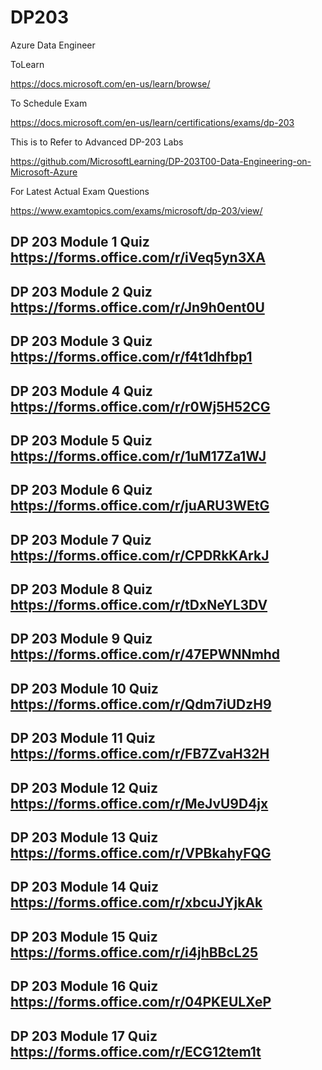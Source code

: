 # DP203
Azure Data Engineer

ToLearn

https://docs.microsoft.com/en-us/learn/browse/

To Schedule Exam


https://docs.microsoft.com/en-us/learn/certifications/exams/dp-203

This is to Refer to Advanced DP-203 Labs


https://github.com/MicrosoftLearning/DP-203T00-Data-Engineering-on-Microsoft-Azure


For Latest Actual Exam Questions 

https://www.examtopics.com/exams/microsoft/dp-203/view/


DP 203 Module 1 Quiz
https://forms.office.com/r/iVeq5yn3XA
---------------------------------------------------------
DP 203 Module 2 Quiz
https://forms.office.com/r/Jn9h0ent0U
---------------------------------------------------------
DP 203 Module 3 Quiz
https://forms.office.com/r/f4t1dhfbp1
---------------------------------------------------------
DP 203 Module 4 Quiz
https://forms.office.com/r/r0Wj5H52CG
---------------------------------------------------------
DP 203 Module 5 Quiz
https://forms.office.com/r/1uM17Za1WJ
---------------------------------------------------------
DP 203 Module 6 Quiz
https://forms.office.com/r/juARU3WEtG
---------------------------------------------------------
DP 203 Module 7 Quiz
https://forms.office.com/r/CPDRkKArkJ
---------------------------------------------------------
DP 203 Module 8 Quiz
https://forms.office.com/r/tDxNeYL3DV
---------------------------------------------------------
DP 203 Module 9 Quiz
https://forms.office.com/r/47EPWNNmhd
---------------------------------------------------------
DP 203 Module 10 Quiz
https://forms.office.com/r/Qdm7iUDzH9
---------------------------------------------------------
DP 203 Module 11 Quiz
https://forms.office.com/r/FB7ZvaH32H
---------------------------------------------------------
DP 203 Module 12 Quiz
https://forms.office.com/r/MeJvU9D4jx
---------------------------------------------------------
DP 203 Module 13 Quiz
https://forms.office.com/r/VPBkahyFQG
---------------------------------------------------------
DP 203 Module 14 Quiz
https://forms.office.com/r/xbcuJYjkAk
---------------------------------------------------------
DP 203 Module 15 Quiz
https://forms.office.com/r/i4jhBBcL25
---------------------------------------------------------
DP 203 Module 16 Quiz
https://forms.office.com/r/04PKEULXeP
---------------------------------------------------------
DP 203 Module 17 Quiz
https://forms.office.com/r/ECG12tem1t
---------------------------------------------------------
